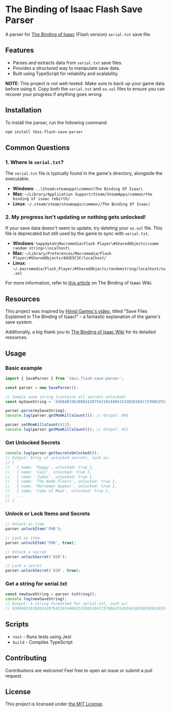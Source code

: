 # The Binding of Isaac Flash Save Parser

A parser for [The Binding of Isaac](https://store.steampowered.com/app/113200/The_Binding_of_Isaac/) (Flash version) `serial.txt` save file.

## Features

- Parses and extracts data from `serial.txt` save files.
- Provides a structured way to manipulate save data.
- Built using TypeScript for reliability and scalability.

**NOTE**: This project is not well-tested. Make sure to back up your game data before using it. Copy both the `serial.txt` and `so.sol` files to ensure you can recover your progress if anything goes wrong.

## Installation

To install the parser, run the following command:


```sh
npm install tboi-flash-save-parser
```

## Common Questions

### 1. Where is `serial.txt`?

The `serial.txt` file is typically found in the game's directory, alongside the executable.

- **Windows**: `..\Steam\steamapps\common\The Binding Of Isaac\`
- **Mac**: `~/Library/Application Support/Steam/SteamApps/common/the binding of isaac rebirth/`
- **Linux**: `~/.steam/steam/steamapps/common//The Binding Of Isaac/`

### 2. My progress isn't updating or nothing gets unlocked!

If your save data doesn't seem to update, try deleting your `so.sol` file. This file is deprecated but still used by the game to sync with `serial.txt`.

- **Windows**: `%appdata%\Macromedia\Flash Player\#SharedObjects\<some random string>\localhost\`
- **Mac**: `~/Library/Preferences/Macromedia/Flash Player/#SharedObjects/4UUE5CSF/localhost/`
- **Linux**: `~/.macromedia/Flash_Player/#SharedObjects/randomstring/localhost/so.sol`

For more information, refer to [this article](https://bindingofisaac.fandom.com/wiki/Save_Data#How_serial.txt_works) on The Binding of Isaac Wiki.

## Resources

This project was inspired by [Himsl Games's video](https://www.youtube.com/watch?v=0aMURcjvbEI), titled "Save Files Explained in The Binding of Isaac!" - a fantastic explanation of the game's save system.


Additionally, a big thank you to [The Binding of Isaac Wiki](https://bindingofisaac.fandom.com/) for its detailed resources.

## Usage

### Basic example

```js
import { SaveParser } from 'tboi-flash-save-parser';

const parser = new SaveParser();

// Sample save string (contains all secrets unlocked)
const mySaveString = `8368483363880242075421014404153202610417376862552834616636650562633468860349756683014106572909430714310164031636616134270769613568846142376481024374558202460516230842051539696356153569643326066369346703378686313982078436348378013336847702214336760522433686332640368683366830848736388004803532807400313380760021433666032240368683264836848336388084873538807450313280740021138676052143366603224036868326,0,0,0,896,14890,8734,105,565,13954,301,50242,0'1'1'1'1'1'1'1'1'1'1'1'1'1'1'1'1'1'1'1'1'1'1'1'1'1'1'1'1'1'1'1'1'1'1'1'1'1'1'1'1'1'1'1'1'1'1'1'1'1'1'1'1'1'1'1'1'1'1'1'1'1'1'1'1'1'1'1'1'1'1'1'1'1'1'1'1'1'1'1'1'1'1'1'1'1'1'1'1'1'1'1'1'1'1'1'1'1'1'1'1'1'1'1'1'1'1'1'1'1'1'1'1'1'1'1'1'1'1'1'1'1'1'1'1'1'1'1'1'1'1'1'1'1'1'1'1'1'1'1'1'1'1'1'1'1'1'1'1'1'1'1'1'1'1'1'1'1'1'1'1'1'1'1'1'1'1'1'1'1'1'1'1'1'1'1'1'1'1'1'1'1'1'1'1'1'1'1'1'1'1'1'1'1'1'1'1'1'1,0'1'1'1'1'1'1'1'1'1'1'1'1'1'1'1'1'1'1'1'1'1'1'1'1'1'1'1'1'1'1'1'1'1'1'1'1'1'1'1'1'1'1,0'513'693'426'551'375'455'341'410'302'0'0,1'1'1'1'1'1'1'0'0'0,1394,274`

parser.parse(mySaveString);
console.log(parser.getMomKillsCount()); // Output: 896

parser.setMomKillsCount(412);
console.log(parser.getMomKillsCount()); // Output: 412
```

### Get Unlocked Secrets

```js
console.log(parser.getSecretsUnlocked());
// Output: Array of unlocked secrets, such as:
// [
//   { name: 'Maggy', unlocked: true },
//   { name: 'Cain', unlocked: true },
//   { name: 'Judas', unlocked: true },
//   { name: 'The Womb Floors', unlocked: true },
//   { name: 'Horsemen Appear', unlocked: true },
//   { name: 'Cube of Meat', unlocked: true },
//   ...
// ]
```

### Unlock or Lock Items and Secrets

```js
// Unlock an item
parser.unlockItem('PHD');

// Lock an item
parser.unlockItem('PHD', true);

// Unlock a secret
parser.unlockSecret('D20');

// Lock a secret
parser.unlockSecret('D20', true);
```

### Get a string for serial.txt 

```js
const newSaveString = parser.toString();
console.log(newSaveString);
// Output: A string formatted for serial.txt, such as:
// 8368483363880242075421014404153202610417376862552834616636650562633468860349756683014106572909430714310164031636616134270769613568846142376481024374558202460516230842051539696356153569643326066369346703378686313982078436348378013336847702214336760522433686332640368683366830848736388004803532807400313380760021433666032240368683264836848336388084873538807450313280740021138676052143366603224036868326,0,0,0,896,14890,8734,105,565,13954,301,50242,0'1'1'...
```

## Scripts

- `test` - Runs tests using Jest
- `build` - Compiles TypeScript

## Contributing

Contributions are welcome! Feel free to open an issue or submit a pull request.

## License

This project is licensed under [the MIT License](LICENSE).
